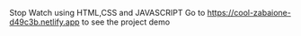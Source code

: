 Stop Watch using HTML,CSS and JAVASCRIPT
Go to https://cool-zabaione-d49c3b.netlify.app to see the project demo
